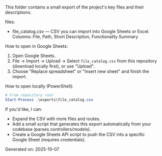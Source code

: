 This folder contains a small export of the project's key files and their descriptions.

files:
- file_catalog.csv — CSV you can import into Google Sheets or Excel. Columns: File, Path, Short Description, Functionality Summary

How to open in Google Sheets:
1. Open Google Sheets.
2. File → Import → Upload → Select `file_catalog.csv` from this repository (download locally first), or use "Upload".
3. Choose "Replace spreadsheet" or "Insert new sheet" and finish the import.

How to open locally (PowerShell):
```powershell
# From repository root
Start-Process .\exports\file_catalog.csv
```

If you'd like, I can:
- Expand the CSV with more files and routes.
- Add a small script that generates this export automatically from your codebase (parses controllers/models).
- Create a Google Sheets API script to push the CSV into a specific Google Sheet (requires credentials).

Generated on: 2025-10-07
